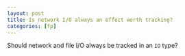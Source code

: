 ```yaml
---
layout: post
title: Is network I/O always an effect worth tracking?
categories: [fp]
---
```


Should network and file I/O always be tracked in an `IO` type?
